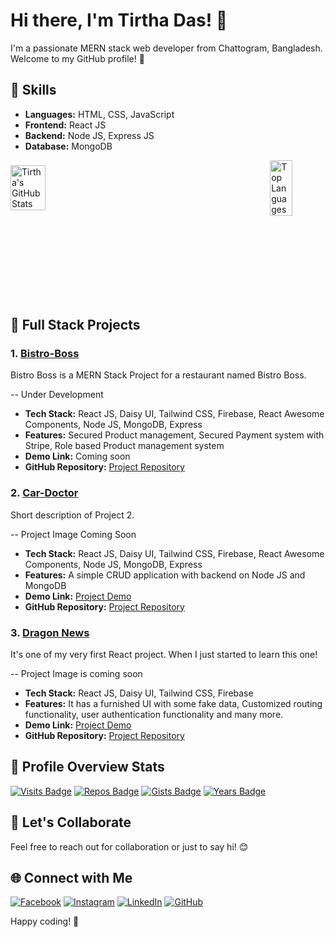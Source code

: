 # Hi there, I'm Tirtha Das! 👋

I'm a passionate MERN stack web developer from Chattogram, Bangladesh. Welcome to my GitHub profile! 🚀

## 🚀 Skills

- **Languages:** HTML, CSS, JavaScript
- **Frontend:** React JS
- **Backend:** Node JS, Express JS
- **Database:** MongoDB

<div style="display: flex; align-items: center; gap: 20px; justify-content: space-between;">

  <div style="flex: 1; margin-right: 20px;">
    <!-- GitHub Stats -->
    <img align="left" style="width: 50%;" src="https://github-readme-stats.vercel.app/api?username=coderTirtha&show_icons=true&hide_title=true&hide_border=true&count_private=true&include_all_commits=true&theme=radical" alt="Tirtha's GitHub Stats" />
  </div>

  <div style="flex: 1; margin-left: 20px;">
    <!-- Top Languages -->
    <img align="right" style="width: 40%;" src="https://github-readme-stats.vercel.app/api/top-langs/?username=coderTirtha&layout=compact&hide=html&theme=radical" alt="Top Languages" />
  </div>

</div>

<br><br><br><br><br><br><br>

## 🚀 Full Stack Projects

### 1. [Bistro-Boss](https://github.com/coderTirtha/bistro-boss-client)

   Bistro Boss is a MERN Stack Project for a restaurant named Bistro Boss.

   -- Under Development

   - **Tech Stack:** React JS, Daisy UI, Tailwind CSS, Firebase, React Awesome Components, Node JS, MongoDB, Express
   - **Features:** Secured Product management, Secured Payment system with Stripe, Role based Product management system
   - **Demo Link:** Coming soon
   - **GitHub Repository:** [Project Repository](https://github.com/coderTirtha/bistro-boss-client)

### 2. [Car-Doctor](https://github.com/coderTirtha/car-doctor-client)

   Short description of Project 2.

   -- Project Image Coming Soon

   - **Tech Stack:** React JS, Daisy UI, Tailwind CSS, Firebase, React Awesome Components, Node JS, MongoDB, Express
   - **Features:** A simple CRUD application with backend on Node JS and MongoDB
   - **Demo Link:** [Project Demo](https://car-doctor-genius.firebaseapp.com/)
   - **GitHub Repository:** [Project Repository](https://github.com/coderTirtha/car-doctor-client)

### 3. [Dragon News](https://github.com/coderTirtha/dragon-news)

   It's one of my very first React project. When I just started to learn this one!

   -- Project Image is coming soon

   - **Tech Stack:** React JS, Daisy UI, Tailwind CSS, Firebase
   - **Features:** It has a furnished UI with some fake data, Customized routing functionality, user authentication functionality and many more.
   - **Demo Link:** [Project Demo](https://dragon-news-web-portal.web.app/)
   - **GitHub Repository:** [Project Repository](https://github.com/coderTirtha/dragon-news)

## 🚀 Profile Overview Stats

[![Visits Badge](https://badges.pufler.dev/visits/coderTirtha/coderTirtha)](https://badges.pufler.dev)
[![Repos Badge](https://badges.pufler.dev/repos/coderTirtha)](https://badges.pufler.dev)
[![Gists Badge](https://badges.pufler.dev/gists/coderTirtha)](https://badges.pufler.dev)
[![Years Badge](https://badges.pufler.dev/years/coderTirtha)](https://badges.pufler.dev)

## 🎉 Let's Collaborate

Feel free to reach out for collaboration or just to say hi! 😊

## 🌐 Connect with Me

[![Facebook](https://img.shields.io/badge/Facebook-tirthadas.20-blue?style=flat&logo=facebook)](https://www.facebook.com/tirthadas.20/)
[![Instagram](https://img.shields.io/badge/Instagram-tirthadas.tirtha-purple?style=flat&logo=instagram)](https://www.instagram.com/tirthadas.tirtha/)
[![LinkedIn](https://img.shields.io/badge/LinkedIn-tirthadas--developer-blue?style=flat&logo=linkedin)](https://www.linkedin.com/in/tirthadas-developer/)
[![GitHub](https://img.shields.io/badge/GitHub-coderTirtha-black?style=flat&logo=github)](https://github.com/coderTirtha)

Happy coding! 🚀
